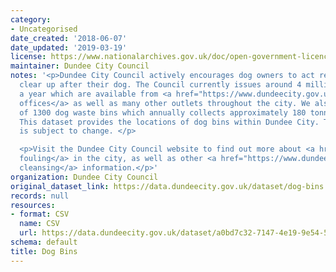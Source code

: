 ```yaml
---
category:
- Uncategorised
date_created: '2018-06-07'
date_updated: '2019-03-19'
license: https://www.nationalarchives.gov.uk/doc/open-government-licence/version/3/
maintainer: Dundee City Council
notes: '<p>Dundee City Council actively encourages dog owners to act responsibly and
  clear up after their dog. The Council currently issues around 4 million dog bags
  a year which are available from <a href="https://www.dundeecity.gov.uk/service-area/neighbourhood-services/environment/dog-bags">Council
  offices</a> as well as many other outlets throughout the city. We also have in excess
  of 1300 dog waste bins which annually collects approximately 180 tonnes of dog waste.
  This dataset provides the locations of dog bins within Dundee City. This dataset
  is subject to change. </p>

  <p>Visit the Dundee City Council website to find out more about <a href="https://www.dundeecity.gov.uk/service-area/neighbourhood-services/community-safety-and-protection/dog-fouling">dog
  fouling</a> in the city, as well as other <a href="https://www.dundeecity.gov.uk/service-area/neighbourhood-services/environment/street-cleansing">street
  cleansing</a> information.</p>'
organization: Dundee City Council
original_dataset_link: https://data.dundeecity.gov.uk/dataset/dog-bins
records: null
resources:
- format: CSV
  name: CSV
  url: https://data.dundeecity.gov.uk/dataset/a0bd7c32-7147-4e19-9e54-5c73607e3875/resource/09605904-7402-404c-9287-023293461a39/download/dog-bins-locations.csv
schema: default
title: Dog Bins
---
```

